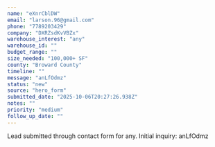 ```yaml
---
name: "eXnrCblDW"
email: "larson.96@gmail.com"
phone: "7789203429"
company: "DXRZsdKvVBZx"
warehouse_interest: "any"
warehouse_id: ""
budget_range: ""
size_needed: "100,000+ SF"
county: "Broward County"
timeline: ""
message: "anLfOdmz"
status: "new"
source: "hero_form"
submitted_date: "2025-10-06T20:27:26.938Z"
notes: ""
priority: "medium"
follow_up_date: ""
---
```


Lead submitted through contact form for any.
Initial inquiry: anLfOdmz
